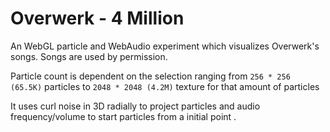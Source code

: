 # Overwerk - 4 Million

An WebGL particle and WebAudio experiment which visualizes Overwerk's songs. Songs are used by permission.

Particle count is dependent on the selection ranging from `256 * 256 (65.5K)` particles to `2048 * 2048 (4.2M)` texture for that amount of particles

It uses curl noise in 3D radially to project particles and audio frequency/volume to start particles from a initial point .
